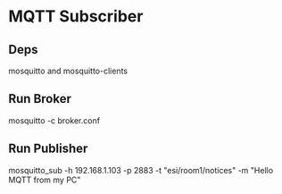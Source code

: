 # MQTT Subscriber

Deps
----
mosquitto and mosquitto-clients


Run Broker
----
mosquitto -c broker.conf


Run Publisher
----
mosquitto_sub -h 192.168.1.103 -p 2883 -t "esi/room1/notices" -m "Hello MQTT from my PC"

